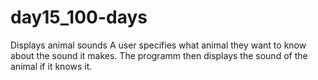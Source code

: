 # day15_100-days
Displays animal sounds
A user specifies what animal they want to know about the sound it makes.
The programm then displays the sound of the animal if it knows it.
